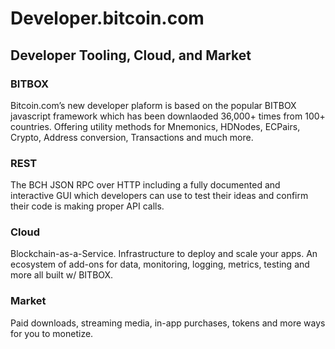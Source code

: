 # Developer.bitcoin.com

## Developer Tooling, Cloud, and Market

### BITBOX

Bitcoin.com’s new developer plaform is based on the popular BITBOX javascript framework which has been downlaoded 36,000+ times from 100+ countries. Offering utility methods for Mnemonics, HDNodes, ECPairs, Crypto, Address conversion, Transactions and much more.

### REST

The BCH JSON RPC over HTTP including a fully documented and interactive GUI which developers can use to test their ideas and confirm their code is making proper API calls.

### Cloud

Blockchain-as-a-Service. Infrastructure to deploy and scale your apps. An ecosystem of add-ons for data, monitoring, logging, metrics, testing and more all built w/ BITBOX.

### Market

Paid downloads, streaming media, in-app purchases, tokens and more ways for you to monetize.
